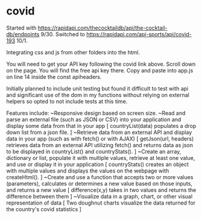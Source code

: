 # covid

Started with https://rapidapi.com/thecocktaildb/api/the-cocktail-db/endpoints 9/30.
Switched to https://rapidapi.com/api-sports/api/covid-193 10/1.

Integrating css and js from other folders into the html.

You will need to get your API key following the covid link above. Scroll down on the page. You will find the free api key there. Copy and paste into app.js on line 14 inside the const apiheaders.

Initially planned to include unit testing but found it difficult to test with api and significant use of the dom in my functions without relying on external helpers so opted to not include tests at this time.

Features include:
~Responsive design based on screen size.
~Read and parse an external file (such as JSON or CSV) into your application and display some data from that in your app [ countryList(data) populates a drop down list from a json file. ]
~Retrieve data from an external API and display data in your app (such as with fetch() or with AJAX) [ getJson(url, headers) retrieves data from an external API utilizing fetch() and returns data as json to be displayed in countryList() and countryStats(). ]
~Create an array, dictionary or list, populate it with multiple values, retrieve at least one value, and use or display it in your application [ countryStats() creates an object with multiple values and displays the values on the webpage with createHtml(). ]
~Create and use a function that accepts two or more values (parameters), calculates or determines a new value based on those inputs, and returns a new value [ difference(x,y) takes in two values and returns the difference between them ]
~Visualize data in a graph, chart, or other visual representation of data [ Two doughnut charts visualize the data returned for the country's covid statistics ]
